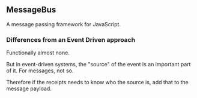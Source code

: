 ## MessageBus

A message passing framework for JavaScript.

### Differences from an Event Driven approach

Functionally almost none. 

But in event-driven systems, the "source" of the event is an important part of it. For messages, not so.

Therefore if the receipts needs to know who the source is, add that to the message payload.
